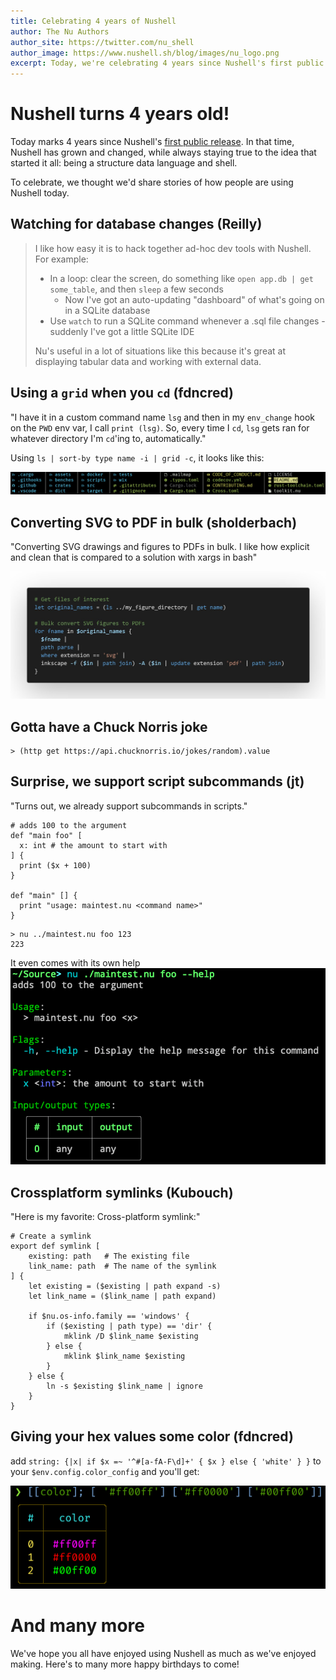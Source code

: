 ```yaml
---
title: Celebrating 4 years of Nushell
author: The Nu Authors
author_site: https://twitter.com/nu_shell
author_image: https://www.nushell.sh/blog/images/nu_logo.png
excerpt: Today, we're celebrating 4 years since Nushell's first public release.
---
```


# Nushell turns 4 years old!

Today marks 4 years since Nushell's [first public release](https://www.nushell.sh/blog/2019-08-23-introducing-nushell.html). In that time, Nushell has grown and changed, while always staying true to the idea that started it all: being a structure data language and shell.

To celebrate, we thought we'd share stories of how people are using Nushell today.

## Watching for database changes (Reilly)

> I like how easy it is to hack together ad-hoc dev tools with Nushell. For example:
>
> - In a loop: clear the screen, do something like `open app.db | get some_table`, and then `sleep` a few seconds
>   - Now I've got an auto-updating "dashboard" of what's going on in a SQLite database
> - Use `watch` to run a SQLite command whenever a .sql file changes - suddenly I've got a little SQLite IDE
>
> Nu's useful in a lot of situations like this because it's great at displaying tabular data and working with external data.

## Using a `grid` when you `cd` (fdncred)

"I have it in a custom command name `lsg` and then in my `env_change` hook on the `PWD` env var, I call `print (lsg)`. So, every time I `cd`, `lsg` gets ran for whatever directory I'm `cd`'ing to, automatically."

Using `ls | sort-by type name -i | grid -c`, it looks like this:

![Grid showing pretty sorted items with pretty colours](../assets/images/bday_4_grid.png)

## Converting SVG to PDF in bulk (sholderbach)

"Converting SVG drawings and figures to PDFs in bulk. I like how explicit and clean that is compared to a solution with xargs in bash"

![Highlighted source converting files using path parse, where, and inkspace](../assets/images/bday_4_bulk_convert.jpeg)

## Gotta have a Chuck Norris joke

```nushell
> (http get https://api.chucknorris.io/jokes/random).value
```

## Surprise, we support script subcommands (jt)

"Turns out, we already support subcommands in scripts."

```nu
# adds 100 to the argument
def "main foo" [
  x: int # the amount to start with
] {
  print ($x + 100)
}

def "main" [] {
  print "usage: maintest.nu <command name>"
}
```

```nu
> nu ../maintest.nu foo 123
223
```

It even comes with its own help
![automated help generated for the script subcommand](../assets/images/bday_4_subcommand_help.png)

## Crossplatform symlinks (Kubouch)

"Here is my favorite: Cross-platform symlink:"

```nushell
# Create a symlink
export def symlink [
    existing: path   # The existing file
    link_name: path  # The name of the symlink
] {
    let existing = ($existing | path expand -s)
    let link_name = ($link_name | path expand)

    if $nu.os-info.family == 'windows' {
        if ($existing | path type) == 'dir' {
            mklink /D $link_name $existing
        } else {
            mklink $link_name $existing
        }
    } else {
        ln -s $existing $link_name | ignore
    }
}
```

## Giving your hex values some color (fdncred)

add `string: {|x| if $x =~ '^#[a-fA-F\d]+' { $x } else { 'white' } }` to your `$env.config.color_config` and you'll get:

![screenshot showing each hex value colored to match the color of that hex value](../assets/images/bday_4_hex_colours.png)

# And many more

We've hope you all have enjoyed using Nushell as much as we've enjoyed making. Here's to many more happy birthdays to come!
